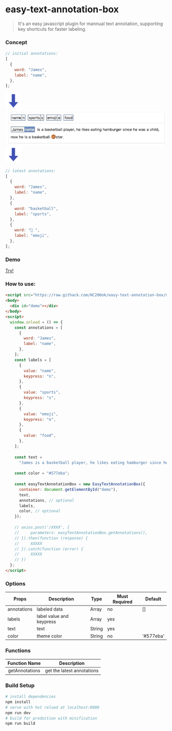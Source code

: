 # easy-text-annotation-box

> It's an easy javascript plugin for mannual text annotation, supporting key shortcuts for faster labeling.

### Concept

```javascript
// initial annotations:
[
  {
    word: "James",
    label: "name",
  },
];
```

<img src="down-arrow.png" width="50px"/><br/>
<img src="demo.gif" width="650px"/><br/>
<img src="down-arrow.png" width="50px"/><br/>

```javascript
// latest annotations:
[
  {
    word: "James",
    label: "name",
  },
  {
    word: "basketball",
    label: "sports",
  },
  {
    word: "🏀 ",
    label: "emoji",
  },
];
```

### Demo

[Try!](https://codesandbox.io/s/easy-sequence-labeling-box-igykl?file=/index.html)

### How to use:

```html
<script src="https://raw.githack.com/HC200ok/easy-text-annotation-box/master/dist/easyTextAnnotationBox.min.js"></script>
<body>
  <div id="demo"></div>
</body>
<script>
  window.onload = () => {
    const annotations = [
      {
        word: "James",
        label: "name",
      },
    ];
    const labels = [
      {
        value: "name",
        keypress: "n",
      },
      {
        value: "sports",
        keypress: "s",
      },
      {
        value: "emoji",
        keypress: "e",
      },
      {
        value: "food",
      },
    ];

    const text =
      "James is a basketball player, he likes eating hamburger since he was a child, now he is a basketball 🏀  star.";

    const color = "#577eba";

    const easyTextAnnotationBox = new EasyTextAnnotationBox({
      container: document.getElementById("demo"),
      text,
      annotations, // optional
      labels,
      color, // optional
    });

    // axios.post('/XXXX', {
    //     parameters: easyTextAnnotationBox.getAnnotations(),
    // }).then(function (response) {
    //     XXXXX
    // }).catch(function (error) {
    //     XXXXX
    // })
  };
</script>
```

### Options

| Props       | Description              | Type   | Must Required | Default   |
| ----------- | ------------------------ | ------ | ------------- | --------- |
| annotations | labeled data             | Array  | no            | []        |
| labels      | label value and keypress | Array  | yes           |           |
| text        | text                     | String | yes           |           |
| color       | theme color              | String | no            | '#577eba' |

### Functions

| Function Name  | Description                |
| :------------: | -------------------------- |
| getAnnotations | get the latest annotations |

### Build Setup

```bash
# install dependencies
npm install
# serve with hot reload at localhost:8080
npm run dev
# build for production with minification
npm run build
```
